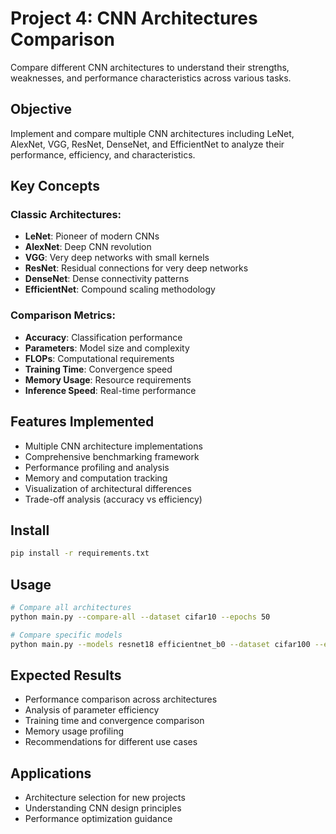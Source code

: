 # Project 4: CNN Architectures Comparison

Compare different CNN architectures to understand their strengths, weaknesses, and performance characteristics across various tasks.

## Objective
Implement and compare multiple CNN architectures including LeNet, AlexNet, VGG, ResNet, DenseNet, and EfficientNet to analyze their performance, efficiency, and characteristics.

## Key Concepts

### Classic Architectures:
- **LeNet**: Pioneer of modern CNNs
- **AlexNet**: Deep CNN revolution
- **VGG**: Very deep networks with small kernels
- **ResNet**: Residual connections for very deep networks
- **DenseNet**: Dense connectivity patterns
- **EfficientNet**: Compound scaling methodology

### Comparison Metrics:
- **Accuracy**: Classification performance
- **Parameters**: Model size and complexity
- **FLOPs**: Computational requirements
- **Training Time**: Convergence speed
- **Memory Usage**: Resource requirements
- **Inference Speed**: Real-time performance

## Features Implemented
- Multiple CNN architecture implementations
- Comprehensive benchmarking framework
- Performance profiling and analysis
- Memory and computation tracking
- Visualization of architectural differences
- Trade-off analysis (accuracy vs efficiency)

## Install
```bash
pip install -r requirements.txt
```

## Usage
```bash
# Compare all architectures
python main.py --compare-all --dataset cifar10 --epochs 50

# Compare specific models
python main.py --models resnet18 efficientnet_b0 --dataset cifar100 --epochs 30
```

## Expected Results
- Performance comparison across architectures
- Analysis of parameter efficiency
- Training time and convergence comparison
- Memory usage profiling
- Recommendations for different use cases

## Applications
- Architecture selection for new projects
- Understanding CNN design principles
- Performance optimization guidance
